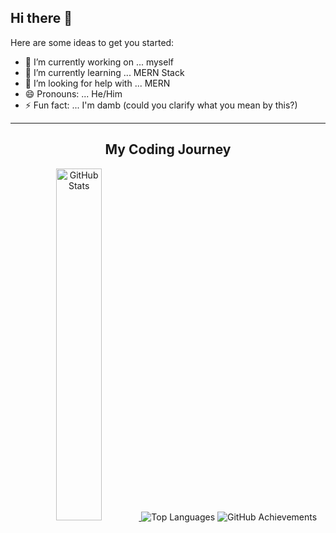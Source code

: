 ## Hi there 👋

Here are some ideas to get you started:

- 🔭 I’m currently working on ... myself
- 🌱 I’m currently learning ... MERN Stack
- 🤔 I’m looking for help with ... MERN
- 😄 Pronouns: ... He/Him
- ⚡ Fun fact: ... I'm damb (could you clarify what you mean by this?)


---

<h2 align="center">My Coding Journey</h2>

<p align="center">
  <a href="https://github.com/anuraghazra/github-readme-stats">
    <img width="38%" src="https://github-readme-stats.vercel.app/api?username=princeren-36&show_icons=true&theme=radical&rank_icon=github" alt="GitHub Stats"/>
  </a>
  <img src="https://github-readme-stats.vercel.app/api/top-langs/?username=princeren-36&layout=compact&theme=radical" alt="Top Languages"/>
  <img src="https://github-profile-trophy.vercel.app/?username=princeren-36&theme=radical" alt="GitHub Achievements"/>
</p>

